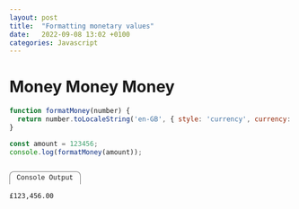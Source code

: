 ```yaml
---
layout: post
title:  "Formatting monetary values"
date:   2022-09-08 13:02 +0100
categories: Javascript
---
```

<style>
    .codeblock-label {
        display: inline-block;
        border-top-left-radius: 0.5rem;
        border-top-right-radius: 0.5rem;
        font-family: Menlo,Monaco,Consolas,Liberation Mono,Courier New,monospace;
        font-size: 0.75rem;
        padding: 0.25rem 0.75rem;
        border-style: solid;
        border-color: rgba(0, 0, 0, .5);
        border-width: 1px 1px 0 1px;
        margin-bottom: 0;
    }
</style>
# Money Money Money

```javascript
function formatMoney(number) {
  return number.toLocaleString('en-GB', { style: 'currency', currency: 'GBP' });
}

const amount = 123456;
console.log(formatMoney(amount));
```

<p class="codeblock-label">Console Output</p>

```
£123,456.00
```
